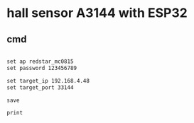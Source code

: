 # hall sensor A3144 with ESP32

## cmd 
```txt

set ap redstar_mc0815
set password 123456789

set target_ip 192.168.4.48
set target_port 33144

save

print

```